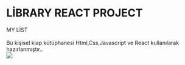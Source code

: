 # LİBRARY REACT PROJECT
MY LİST
<br/>   
Bu kişisel kiap kütüphanesi Html,Css,Javascript ve React kullanılarak hazırlanmıştır.. <br/>
<img src="https://github.com/MFKORKMAZ42/Library-Project/blob/master/library%20(2).mp4"/><br/>
 <br/>
